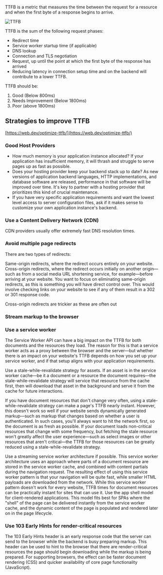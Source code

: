 TTFB is a metric that measures the time between the request for a resource and when the first byte of a response begins to arrive.

![TTFB](https://res.cloudinary.com/dmo37c7zy/image/upload/c_pad,b_auto:predominant,fl_preserve_transparency/v1685368430/TTFB_siyw65.jpg?_s=public-apps)

TTFB is the sum of the following request phases:

- Redirect time
- Service worker startup time (if applicable)
- DNS lookup
- Connection and TLS negotiation
- Request, up until the point at which the first byte of the response has arrived
- Reducing latency in connection setup time and on the backend will contribute to a lower TTFB.

TTFB should be:

1. Good (Below 800ms)
2. Needs Improvement (Below 1800ms)
3. Poor (above 1800ms)

## Strategies to improve TTFB

[https://web.dev/optimize-ttfb/](https://web.dev/optimize-ttfb/)

### Good Host Providers

- How much memory is your application instance allocated? If your application has insufficient memory, it will thrash and struggle to serve pages up as fast as possible.
- Does your hosting provider keep your backend stack up to date? As new versions of application backend languages, HTTP implementations, and database software are released, performance in that software will be improved over time. It's key to partner with a hosting provider that prioritizes this kind of crucial maintenance.
- If you have very specific application requirements and want the lowest level access to server configuration files, ask if it makes sense to customize your own application instance's backend.

### Use a Content Delivery Network (CDN)

CDN providers usually offer extremely fast DNS resolution times.

### Avoid multiple page redirects

There are two types of redirects:

Same-origin redirects, where the redirect occurs entirely on your website.
Cross-origin redirects, where the redirect occurs initially on another origin—such as from a social media URL shortening service, for example—before arriving at your website.
You want to focus on eliminating same-origin redirects, as this is something you will have direct control over. This would involve checking links on your website to see if any of them result in a 302 or 301 response code.

Cross-origin redirects are trickier as these are often out

### Stream markup to the browser

### Use a service worker

The Service Worker API can have a big impact on the TTFB for both documents and the resources they load. The reason for this is that a service worker acts as a proxy between the browser and the server—but whether there is an impact on your website's TTFB depends on how you set up your service worker, and if that setup aligns with your application requirements.

Use a stale-while-revalidate strategy for assets. If an asset is in the service worker cache—be it a document or a resource the document requires—the stale-while-revalidate strategy will service that resource from the cache first, then will download that asset in the background and serve it from the cache for future interactions.

If you have document resources that don't change very often, using a stale-while-revalidate strategy can make a page's TTFB nearly instant. However, this doesn't work so well if your website sends dynamically generated markup—such as markup that changes based on whether a user is authenticated. In such cases, you'll always want to hit the network first, so the document is as fresh as possible.
If your document loads non-critical resources that change with some frequency, but fetching the stale resource won't greatly affect the user experience—such as select images or other resources that aren't critical—the TTFB for those resources can be greatly reduced using a stale-while-revalidate strategy.

Use a streaming service worker architecture if possible. This service worker architecture uses an approach where parts of a document resource are stored in the service worker cache, and combined with content partials during the navigation request. The resulting effect of using this service worker pattern is that your navigation will be quite fast, while smaller HTML payloads are downloaded from the network. While this service worker pattern doesn't work for every website, TTFB times for document resources can be practically instant for sites that can use it.
Use the app shell model for client-rendered applications. This model fits best for SPAs where the "shell" of the page can be delivered instantly from the service worker cache, and the dynamic content of the page is populated and rendered later on in the page lifecycle.

### Use 103 Early Hints for render-critical resources

The 103 Early Hints header is an early response code that the server can send to the browser while the backend is busy preparing markup. This header can be used to hint to the browser that there are render-critical resources the page should begin downloading while the markup is being prepared. For supporting browsers, the effect can be faster document rendering (CSS) and quicker availability of core page functionality (JavaScript).
